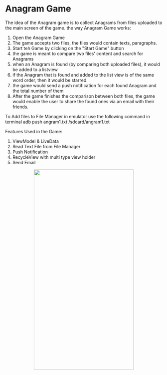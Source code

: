 # Anagram Game

 
 The idea of the Anagram game is to collect Anagrams from files uploaded to the main screen of the game.
  the way Anagram Game works:
  1. Open the Anagram Game  
  2. The game accepts two files, the files would contain texts, paragraphs.  
  3. Start teh Game by clicking on the "Start Game" button
  4. the game is meant to compare two files' content and search for Anagrams
  5. when an Anagram is found (by comparing both uploaded files), it would be added to a listview
  6. if the Anagram that is found and added to the list view is of the same word order, then it would be starred.
  7. the game would send a push notification for each found Anagram and the total number of them
  8. After the game finishes the comparison between both files, the game would enable the user to share the found ones via an email with their friends.

To Add files to File Manager in emulator use the following command in terminal
adb push angram1.txt /sdcard/angram1.txt

Features Used in the Game:
1. ViewModel & LiveData
2. Read Text File from File Manager
3. Push Notification 
4. RecycleView with multi type view holder
5. Send Email

 <p align="center"> 
<img src="https://github.com/odainmair/anagramgame/blob/master/Angram.gif" width="320" height="640">
</p>
